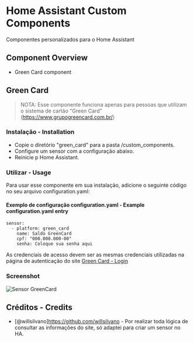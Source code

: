 # Home Assistant Custom Components
Componentes personalizados para o Home Assistant

## Component Overview
- Green Card component

## Green Card
> NOTA: Esse componente funciona apenas para pessoas que utilizam o sistema de cartão "Green Card" (https://www.grupogreencard.com.br/)

### Instalação - Installation

- Copie o diretório "green_card" para a pasta <config dir>/custom_components.
- Configure um sensor com a configuração abaixo.
- Reinicie p Home Assistant.

### Utilizar - Usage
Para usar esse componente em sua instalação, adicione o seguinte código no seu arquivo configuration.yaml:

#### Exemplo de configuração configuration.yaml - Example configuration.yaml entry

```
sensor:
  - platform: green_card
    name: Saldo GreenCard
    cpf: "000.000.000-00"  
    senha: Coloque sua senha aqui
```

As credenciais de acesso devem ser as mesmas credenciais utilizadas na página de autenticação do site [Green Card - Login](https://www.grupogreencard.com.br/sysweb/site/loga_usuario) 

### Screenshot
![Sensor GreenCard](https://github.com/dougbaptista/custom_components/blob/master/screenshots/green_card.jpg?raw=true)

## Créditos - Credits
- [@willsilvano]https://github.com/willsilvano - Por realizar toda lógica de consultar as informações do site, só adaptei para criar um sensor no HA.
